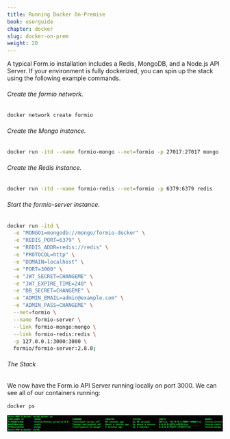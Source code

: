 ```yaml
---
title: Running Docker On-Premise
book: userguide
chapter: docker
slug: docker-on-prem
weight: 20
---
```


A typical Form.io installation includes a Redis, MongoDB, and a Node.js API Server. If your environment is fully dockerized, you can spin up the stack using the following example commands.

###### Create the formio network.
```bash
docker network create formio
```

###### Create the Mongo instance.
```bash
docker run -itd --name formio-mongo --net=formio -p 27017:27017 mongo
```

###### Create the Redis instance.
```bash
docker run -itd --name formio-redis --net=formio -p 6379:6379 redis
```

###### Start the formio-server instance.
```bash
docker run -itd \
  -e "MONGO1=mongodb://mongo/formio-docker" \
  -e "REDIS_PORT=6379" \
  -e "REDIS_ADDR=redis://redis" \
  -e "PROTOCOL=http" \
  -e "DOMAIN=localhost" \
  -e "PORT=3000" \
  -e "JWT_SECRET=CHANGEME" \
  -e "JWT_EXPIRE_TIME=240" \
  -e "DB_SECRET=CHANGEME" \
  -e "ADMIN_EMAIL=admin@example.com" \
  -e "ADMIN_PASS=CHANGEME" \
  --net=formio \
  --name formio-server \
  --link formio-mongo:mongo \
  --link formio-redis:redis \
  -p 127.0.0.1:3000:3000 \
  formio/formio-server:2.8.0;
```

###### The Stack
We now have the Form.io API Server running locally on port 3000. We can see all of our containers running:
```bash
docker ps
```

![](/assets/img/docker-on-prem.png)
